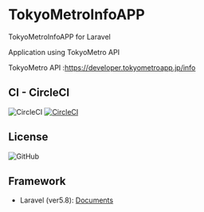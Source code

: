 # TokyoMetroInfoAPP
TokyoMetroInfoAPP for Laravel

Application using TokyoMetro API

TokyoMetro API :https://developer.tokyometroapp.jp/info

## CI - CircleCI
![CircleCI](https://img.shields.io/circleci/build/github/Win10TEC/TokyoMetroInfoAPP)
[![CircleCI](https://circleci.com/gh/Win10TEC/TokyoMetroInfoAPP.svg?style=svg)](https://circleci.com/gh/Win10TEC/TokyoMetroInfoAPP)

## License
![GitHub](https://img.shields.io/github/license/Win10TEC/TokyoMetroInfoAPP)

## Framework
* Laravel (ver5.8): [Documents](README/README.md)
